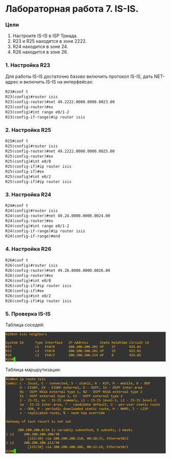 # Лабораторная работа 7. IS-IS.
### Цели
1. Настроите IS-IS в ISP Триада.
2. R23 и R25 находятся в зоне 2222.
3. R24 находится в зоне 24.
4. R26 находится в зоне 26.
### 1. Настройка R23
Для работы IS-IS достаточно базово включить протокол IS-IS, дать NET-адрес и включить IS-IS на интерфейсах:
```
R23#conf t
R23(config)#router isis
R23(config-router)#net 49.2222.0000.0000.0023.00
R23(config-router)#ex
R23(config)#int range e0/1-2
R23(config-if-range)#ip router isis
```
### 2. Настройка R25
```
R25#conf t
R25(config)#router isis
R25(config-router)#net 49.2222.0000.0000.0025.00
R25(config-router)#ex
R25(config)#int e0/0
R25(config-if)#ip router isis
R25(config-if)#ex
R25(config)#int e0/2
R25(config-if)#ip router isis
```
### 3. Настройка R24
```
R24#conf t
R24(config)#router isis
R24(config-router)#net 49.24.0000.0000.0024.00
R24(config-router)#ex
R24(config)#int range e0/1-2
R24(config-if-range)#ip router isis
R24(config-if-range)#end
```
### 4. Настройка R26
```
R26#conf t
R26(config)#router isis
R26(config-router)#net 49.26.0000.0000.0026.00
R26(config-router)#ex
R26(config)#int e0/0
R26(config-if)#ip router isis
R26(config-if)#ex
R26(config)#int e0/2
R26(config-if)#ip router isis
```
### 5. Проверка IS-IS
Таблица соседей:

![](neighbors_table.png)

Таблица маршрутизации:

![](routing_table.png)
